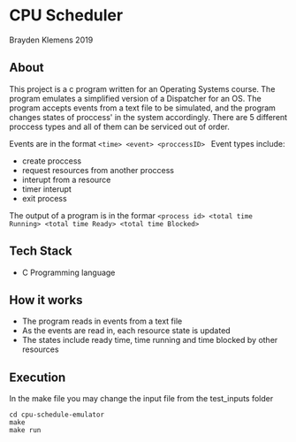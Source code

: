 # CPU Scheduler
Brayden Klemens 2019

## About

This project is a c program written for an Operating Systems course. The program emulates a simplified version of a Dispatcher for an OS. The program accepts events from a text file to be simulated, and the program changes states of proccess' in the system accordingly. There are 5 different proccess types and all of them can be serviced out of order.

Events are in the format ```<time> <event> <proccessID> ```
Event types include:
- create proccess
- request resources from another proccess
- interupt from a resource
- timer interupt
- exit process

The output of a program is in the formar ```<process id> <total time Running> <total time Ready> <total time Blocked>```

## Tech Stack
- C Programming language

## How it works
- The program reads in events from a text file
- As the events are read in, each resource state is updated
- The states include ready time, time running and time blocked by other resources

## Execution

In the make file you may change the input file from the test_inputs folder

```
cd cpu-schedule-emulator
make
make run
```
